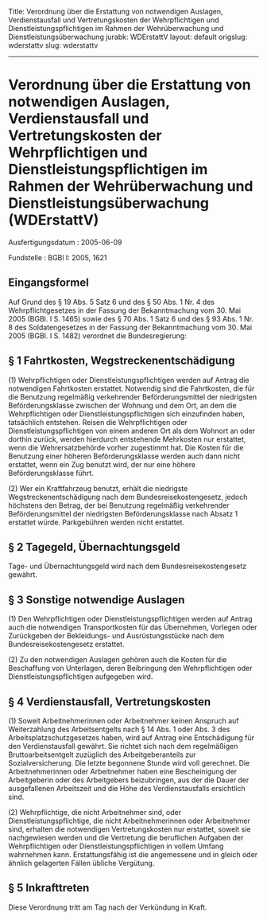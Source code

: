 Title: Verordnung über die Erstattung von notwendigen Auslagen, Verdienstausfall und
  Vertretungskosten der Wehrpflichtigen und Dienstleistungspflichtigen im Rahmen der
  Wehrüberwachung und Dienstleistungsüberwachung
jurabk: WDErstattV
layout: default
origslug: wderstattv
slug: wderstattv

---

# Verordnung über die Erstattung von notwendigen Auslagen, Verdienstausfall und Vertretungskosten der Wehrpflichtigen und Dienstleistungspflichtigen im Rahmen der Wehrüberwachung und Dienstleistungsüberwachung (WDErstattV)

Ausfertigungsdatum
:   2005-06-09

Fundstelle
:   BGBl I: 2005, 1621



## Eingangsformel

Auf Grund des § 19 Abs. 5 Satz 6 und des § 50 Abs. 1 Nr. 4 des
Wehrpflichtgesetzes in der Fassung der Bekanntmachung vom 30. Mai 2005
(BGBl. I S. 1465) sowie des § 70 Abs. 1 Satz 6 und des § 93 Abs. 1 Nr.
8 des Soldatengesetzes in der Fassung der Bekanntmachung vom 30. Mai
2005 (BGBl. I S. 1482) verordnet die Bundesregierung:


## § 1 Fahrtkosten, Wegstreckenentschädigung

(1) Wehrpflichtigen oder Dienstleistungspflichtigen werden auf Antrag
die notwendigen Fahrtkosten erstattet. Notwendig sind die Fahrtkosten,
die für die Benutzung regelmäßig verkehrender Beförderungsmittel der
niedrigsten Beförderungsklasse zwischen der Wohnung und dem Ort, an
dem die Wehrpflichtigen oder Dienstleistungspflichtigen sich
einzufinden haben, tatsächlich entstehen. Reisen die Wehrpflichtigen
oder Dienstleistungspflichtigen von einem anderen Ort als dem Wohnort
an oder dorthin zurück, werden hierdurch entstehende Mehrkosten nur
erstattet, wenn die Wehrersatzbehörde vorher zugestimmt hat. Die
Kosten für die Benutzung einer höheren Beförderungsklasse werden auch
dann nicht erstattet, wenn ein Zug benutzt wird, der nur eine höhere
Beförderungsklasse führt.

(2) Wer ein Kraftfahrzeug benutzt, erhält die niedrigste
Wegstreckenentschädigung nach dem Bundesreisekostengesetz, jedoch
höchstens den Betrag, der bei Benutzung regelmäßig verkehrender
Beförderungsmittel der niedrigsten Beförderungsklasse nach Absatz 1
erstattet würde. Parkgebühren werden nicht erstattet.


## § 2 Tagegeld, Übernachtungsgeld

Tage- und Übernachtungsgeld wird nach dem Bundesreisekostengesetz
gewährt.


## § 3 Sonstige notwendige Auslagen

(1) Den Wehrpflichtigen oder Dienstleistungspflichtigen werden auf
Antrag auch die notwendigen Transportkosten für das Übernehmen,
Vorlegen oder Zurückgeben der Bekleidungs- und Ausrüstungsstücke nach
dem Bundesreisekostengesetz erstattet.

(2) Zu den notwendigen Auslagen gehören auch die Kosten für die
Beschaffung von Unterlagen, deren Beibringung den Wehrpflichtigen oder
Dienstleistungspflichtigen aufgegeben wird.


## § 4 Verdienstausfall, Vertretungskosten

(1) Soweit Arbeitnehmerinnen oder Arbeitnehmer keinen Anspruch auf
Weiterzahlung des Arbeitsentgelts nach § 14 Abs. 1 oder Abs. 3 des
Arbeitsplatzschutzgesetzes haben, wird auf Antrag eine Entschädigung
für den Verdienstausfall gewährt. Sie richtet sich nach dem
regelmäßigen Bruttoarbeitsentgelt zuzüglich des Arbeitgeberanteils zur
Sozialversicherung. Die letzte begonnene Stunde wird voll gerechnet.
Die Arbeitnehmerinnen oder Arbeitnehmer haben eine Bescheinigung der
Arbeitgeberin oder des Arbeitgebers beizubringen, aus der die Dauer
der ausgefallenen Arbeitszeit und die Höhe des Verdienstausfalls
ersichtlich sind.

(2) Wehrpflichtige, die nicht Arbeitnehmer sind, oder
Dienstleistungspflichtige, die nicht Arbeitnehmerinnen oder
Arbeitnehmer sind, erhalten die notwendigen Vertretungskosten nur
erstattet, soweit sie nachgewiesen werden und die Vertretung die
beruflichen Aufgaben der Wehrpflichtigen oder
Dienstleistungspflichtigen in vollem Umfang wahrnehmen kann.
Erstattungsfähig ist die angemessene und in gleich oder ähnlich
gelagerten Fällen übliche Vergütung.


## § 5 Inkrafttreten

Diese Verordnung tritt am Tag nach der Verkündung in Kraft.

